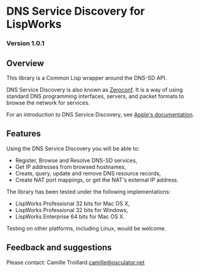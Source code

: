 # DNS Service Discovery for LispWorks
### Version 1.0.1

## Overview

This library is a Common Lisp wrapper around the DNS-SD API.

DNS Service Discovery is also known as [Zeroconf](http://en.wikipedia.org/wiki/Zero-configuration_networking).  It is a way of using standard DNS programming interfaces, servers, and packet formats to browse the network for services.

For an introduction to DNS Service Discovery, see [Apple's documentation](https://developer.apple.com/library/mac/#documentation/Networking/Conceptual/dns_discovery_api/Introduction.html).

## Features

Using the DNS Service Discovery you will be able to:

  -  Register, Browse and Resolve DNS-SD services,
  -  Get IP addresses from browsed hostnames,
  -  Create, query, update and remove DNS resource records,
  -  Create NAT port mappings, or get the NAT's external IP address.

The library has been tested under the following implementations:

  -  LispWorks Professional 32 bits for Mac OS X,
  -  LispWorks Professional 32 bits for Windows,
  -  LispWorks Enterprise 64 bits for Mac OS X.

Testing on other platforms, including Linux, would be welcome.

## Feedback and suggestions

Please contact: Camille Troillard <camille@osculator.net>

